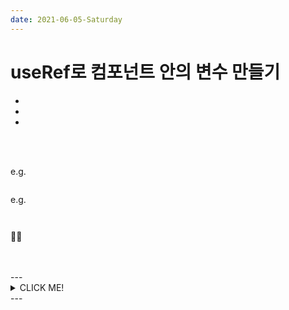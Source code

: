 ```yaml
---
date: 2021-06-05-Saturday
---
```


# useRef로 컴포넌트 안의 변수 만들기 
-
-
- 

> 


<br>
<br>


> 


e.g.
```javascript
```
e.g.
```javascript
```

<div style="padding-left: px;">
	<img src="" alt="" style="width: px;" />	
</div>

<div style="padding-left: px;">
	<img src="" alt="" style="width: px;" />	
</div>

📌😉

<br>
<br>
---
<details>
	<summary>CLICK ME!</summary>

- cf. 
	- https://react.vlpt.us/basic/11-render-array.html
	- https://velopert.com/3636
	- https://developing-move.tistory.com/202
	- https://xiubindev.tistory.com/99
	
</details>
---





	